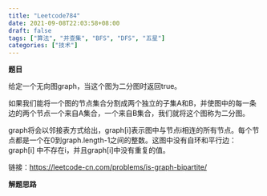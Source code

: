 ```yaml
---
title: "Leetcode784"
date: 2021-09-08T22:03:58+08:00
draft: false
tags: ["算法", "并查集", "BFS", "DFS", "五星"]
categories: ["技术"]
---
```


**题目**

给定一个无向图graph，当这个图为二分图时返回true。

如果我们能将一个图的节点集合分割成两个独立的子集A和B，并使图中的每一条边的两个节点一个来自A集合，一个来自B集合，我们就将这个图称为二分图。

graph将会以邻接表方式给出，graph[i]表示图中与节点i相连的所有节点。每个节点都是一个在0到graph.length-1之间的整数。这图中没有自环和平行边： graph[i] 中不存在i，并且graph[i]中没有重复的值。

链接：https://leetcode-cn.com/problems/is-graph-bipartite/

**解题思路**

